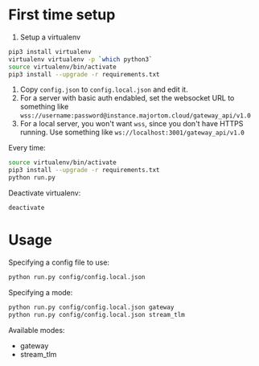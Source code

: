 # First time setup

1. Setup a virtualenv
```bash
pip3 install virtualenv
virtualenv virtualenv -p `which python3`
source virtualenv/bin/activate
pip3 install --upgrade -r requirements.txt
```
1. Copy `config.json` to `config.local.json` and edit it.
1. For a server with basic auth endabled, set the websocket URL to something like `wss://username:password@instance.majortom.cloud/gateway_api/v1.0`
1. For a local server, you won't want `wss`, since you don't have HTTPS running. Use something like `ws://localhost:3001/gateway_api/v1.0`

Every time:

```bash
source virtualenv/bin/activate
pip3 install --upgrade -r requirements.txt
python run.py
```

Deactivate virtualenv:

```bash
deactivate
```


# Usage

Specifying a config file to use:

```bash
python run.py config/config.local.json
```

Specifying a mode:

```bash
python run.py config/config.local.json gateway
python run.py config/config.local.json stream_tlm
```

Available modes:

* gateway
* stream\_tlm

